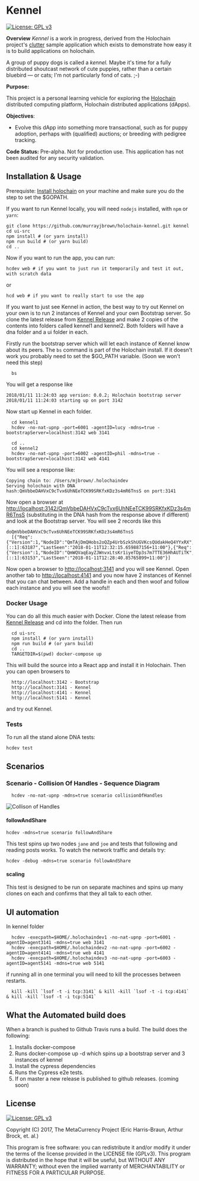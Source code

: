 # Kennel

[![License: GPL v3](https://img.shields.io/badge/License-GPL%20v3-blue.svg)](http://www.gnu.org/licenses/gpl-3.0)

**Overview**
*Kennel* is a work in progress, derived from the Holochain project's [clutter](https://github.com/holochain/clutter) sample application which exists to demonstrate how easy it is to build applications on holochain.

A group of puppy dogs is called a *kennel.* Maybe it's time for a fully distributed shoutcast network of cute puppies, rather than a certain bluebird — or cats; I'm not particularly fond of cats. ;-)

**Purpose:**

This project is a personal learning vehicle for exploring the [Holochain](https://github.com/Holochain/holochain-proto) distributed computing platform, Holochain distributed applications (dApps).

**Objectives**:

- Evolve this dApp into something more transactional, such as for puppy adoption, perhaps with (qualified) auctions; or breeding with pedigree tracking.

**Code Status:** Pre-alpha. Not for production use. This application has not been audited for any security validation.

## Installation & Usage

Prerequiste: [Install holochain](https://github.com/metacurrency/holochain/#installation) on your machine and make sure you do the step to set the $GOPATH.

If you want to run Kennel locally, you will need `nodejs` installed, with `npm` or `yarn`:

```shell
git clone https://github.com/murrayjbrown/holochain-kennel.git kennel
cd ui-src
npm install # (or yarn install)
npm run build # (or yarn build)
cd ..
```

Now if you want to run the app, you can run:

```shell
hcdev web # if you want to just run it temporarily and test it out, with scratch data
```

or

```shell
hcd web # if you want to really start to use the app
```

If you want to just see Kennel in action, the best way to try out Kennel on your own is to run 2 instances of Kennel and your own Bootstrap server.  So clone the latest release from [Kennel Release](https://github.com/murrayjbrown/holochain-kennel.git) and make 2 copies of the contents into folders called kennel1 and kennel2.  Both folders will have a dna folder and a ui folder in each.

Firstly run the bootstrap server which will let each instance of Kennel know about its peers.  The ```bs```  command is part of the Holochain install.  If it doesn't work you probably need to set the $GO_PATH variable. (Soon we won't need this step)

```shell
  bs
```

You will get a response like

```shell
2018/01/11 11:24:03 app version: 0.0.2; Holochain bootstrap server
2018/01/11 11:24:03 starting up on port 3142
```

Now start up Kennel in each folder.

```shell
  cd kennel1
  hcdev -no-nat-upnp -port=6001 -agentID=lucy -mdns=true -bootstrapServer=localhost:3142 web 3141

  cd ..
  cd kennel2
  hcdev -no-nat-upnp -port=6002 -agentID=phil -mdns=true -bootstrapServer=localhost:3142 web 4141
```

You will see a response like:

```shell
Copying chain to: /Users/mjbrown/.holochaindev
Serving holochain with DNA hash:QmVbbeDAHVxC9cTvx6UhNEeTCK99SRKfxKDz3s4mR6TnsS on port:3141
```

Now open a browser at
[http://localhost:3142/QmVbbeDAHVxC9cTvx6UhNEeTCK99SRKfxKDz3s4mR6TnsS]( http://localhost:3142/QmVbbeDAHVxC9cTvx6UhNEeTCK99SRKfxKDz3s4mR6TnsS) (substituting in the DNA hash from the response above if different) and look at the Bootstrap server.  You will see 2 records like this

```shell
doQmVbbeDAHVxC9cTvx6UhNEeTCK99SRKfxKDz3s4mR6TnsS
  [{"Req":{"Version":1,"NodeID":"QmTAjDmQHobs2oQZp4UrbSzkShUGVKcsQUdakHeQ4YYxRX","NodeAddr":"/ip4/0.0.0.0/tcp/6003"},"Remote":"[::1]:63187","LastSeen":"2018-01-11T12:32:15.659887156+11:00"},{"Req":{"Version":1,"NodeID":"QmWQVaqEayZJWnvxLtsKr1iyeTDp3s7m7TTE36HhAUTiTK","NodeAddr":"/ip4/0.0.0.0/tcp/6002"},"Remote":"[::1]:63153","LastSeen":"2018-01-11T12:28:40.85765899+11:00"}]
```

Now open a browser to [http://localhost:3141](http://localhost:3141) and you will see Kennel.  Open another tab to [http://localhost:4141](http://localhost:4141) and you now have 2 instances of Kennel that you can chat between.  Add a handle in each and then woof and follow each instance and you will see the woofs!!

### Docker Usage

You can do all this much easier with Docker. Clone the latest release from [Kennel Release](https://github.com/murrayjbrown/holochain-kennel.git) and cd into the folder. Then run

```shell
  cd ui-src
  npm install # (or yarn install)
  npm run build # (or yarn build)
  cd ..
  TARGETDIR=$(pwd) docker-compose up
```

This will build the source into a React app and install it in Holochain. Then you can open browsers to

```shell
  http://localhost:3142 - Bootstrap
  http://localhost:3141 - Kennel
  http://localhost:4141 - Kennel
  http://localhost:5141 - Kennel
```

and try out Kennel.

### Tests

To run all the stand alone DNA tests:

```shell
hcdev test
```

## Scenarios

### Scenario - Collision Of Handles - Sequence Diagram

```shell
  hcdev -no-nat-upnp -mdns=true scenario collisionOfHandles
```

![Collison of Handles](collisionOfHandles-sequence.svg)

#### followAndShare

```shell
hcdev -mdns=true scenario followAndShare
```

This test spins up two nodes `jane` and `joe` and tests that following and reading posts works. To watch the network traffic and details try:

```shell
hcdev -debug -mdns=true scenario followAndShare
```

#### scaling

This test is designed to be run on separate machines and spins up many clones on each and confirms that they all talk to each other.

## UI automation

In kennel folder

```shell
  hcdev -execpath=$HOME/.holochaindev1 -no-nat-upnp -port=6001 -agentID=agent3141 -mdns=true web 3141
  hcdev -execpath=$HOME/.holochaindev2 -no-nat-upnp -port=6002 -agentID=agent4141 -mdns=true web 4141
  hcdev -execpath=$HOME/.holochaindev3 -no-nat-upnp -port=6003 -agentID=agent5141 -mdns=true web 5141
```

if running all in one terminal you will need to kill the processes between restarts.

```shell
  kill -kill `lsof -t -i tcp:3141` & kill -kill `lsof -t -i tcp:4141` & kill -kill `lsof -t -i tcp:5141`
```

## What the Automated build does

When a branch is pushed to Github Travis runs a build.  The build does the following:

1. Installs docker-compose
2. Runs docker-compose up -d which spins up a bootstrap server and 3 instances of kennel
3. Install the cypress dependencies
4. Runs the Cypress e2e tests.
5. If on master a new release is published to github releases. (coming soon)

## License

[![License: GPL v3](https://img.shields.io/badge/License-GPL%20v3-blue.svg)](http://www.gnu.org/licenses/gpl-3.0)

Copyright (C) 2017, The MetaCurrency Project (Eric Harris-Braun, Arthur Brock, et. al.)

This program is free software: you can redistribute it and/or modify it under the terms of the license provided in the LICENSE file (GPLv3).  This program is distributed in the hope that it will be useful, but WITHOUT ANY WARRANTY; without even the implied warranty of MERCHANTABILITY or FITNESS FOR A PARTICULAR PURPOSE.
